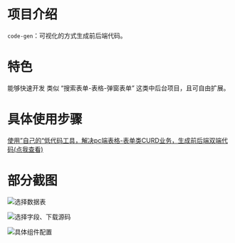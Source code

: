 # **项目介绍**
`code-gen`：可视化的方式生成前后端代码。
# **特色**
能够快速开发 类似 “搜索表单-表格-弹窗表单” 这类中后台项目，且可自由扩展。

# **具体使用步骤**

[使用”自己的“低代码工具，解决pc端表格-表单类CURD业务，生成前后端双端代码(点我查看)](https://segmentfault.com/a/1190000040336822)

# 部分截图

![选择数据表](https://z3.ax1x.com/2021/07/07/RHfavQ.png)

![选择字段、下载源码](https://z3.ax1x.com/2021/07/07/RHfwuj.png)

![具体组件配置](https://z3.ax1x.com/2021/07/07/RHfUgg.png)

